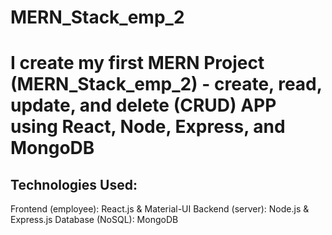 # MERN_Stack_emp_2
# I create my first MERN Project (MERN_Stack_emp_2) - create, read, update, and delete (CRUD) APP using React, Node, Express, and MongoDB
## Technologies Used: 
Frontend (employee): React.js & Material-UI
Backend (server): Node.js & Express.js
Database (NoSQL): MongoDB
